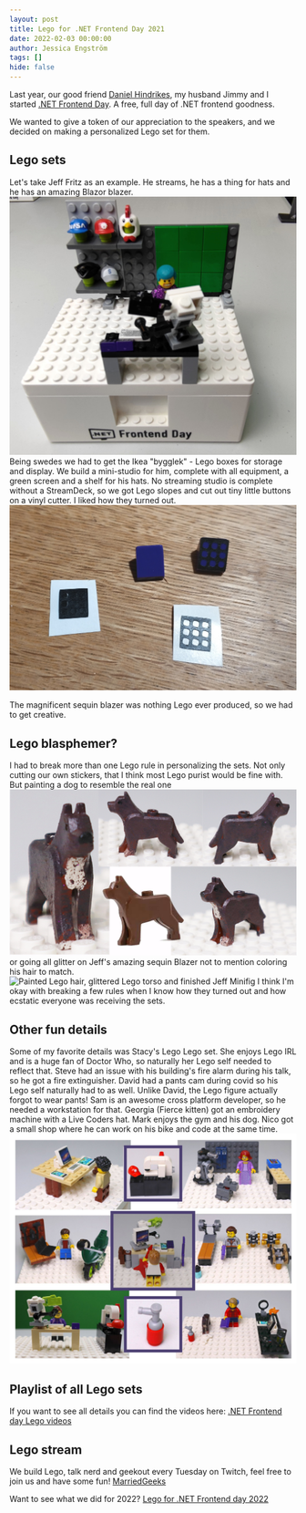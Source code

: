 ```yaml
---
layout: post
title: Lego for .NET Frontend Day 2021
date: 2022-02-03 00:00:00
author: Jessica Engström
tags: []
hide: false
---
```

Last year, our good friend [Daniel Hindrikes](https://twitter.com/hindrikes), my husband Jimmy and I started [.NET Frontend Day](https://dotnet-frontend.com/). A free, full day of .NET frontend goodness.

We wanted to give a token of our appreciation to the speakers, and we decided on making a personalized Lego set for them.

## Lego sets

Let's take Jeff Fritz as an example.
He streams, he has a thing for hats and he has an amazing Blazor blazer.
![Jeff Fritz Lego studio complete with a hat collection](/EngstromJessSe/wwwroot/PostImages/2022/Mini.jpg "Jeff Fritz Lego studio complete with a hat collection")
Being swedes we had to get the Ikea "bygglek" - Lego boxes for storage and display.
We build a mini-studio for him, complete with all equipment, a green screen and a shelf for his hats. No streaming studio is complete without a StreamDeck, so we got Lego slopes and cut out tiny little buttons on a vinyl cutter. I liked how they turned out.
 ![Tiny cut stickers and mini Lego slopes](/EngstromJessSe/wwwroot/PostImages/2022/StreamDecks.jpg "Tiny stickers")

The magnificent sequin blazer was nothing Lego ever produced, so we had to get creative.

## Lego blasphemer?

I had to break more than one Lego rule in personalizing the sets.
Not only cutting our own stickers, that I think most Lego purist would be fine with. But painting a dog to resemble the real one
![Painted Lego dog](/EngstromJessSe/wwwroot/PostImages/2022/MultiPenny.jpg "Painted Lego dog")
or going all glitter on Jeff's amazing sequin Blazer not to mention coloring his hair to match.
![Painted Lego hair, glittered Lego torso and finished Jeff Minifig](/EngstromJessSe/wwwroot/PostImages/2022/JeffPainted.jpg "Paint and glitter")
I think I'm okay with breaking a few rules when I know how they turned out and how ecstatic everyone was receiving the sets.

## Other fun details
Some of my favorite details was Stacy's Lego Lego set. She enjoys Lego IRL and is a huge fan of Doctor Who, so naturally her Lego self needed to reflect that.
Steve had an issue with his building's fire alarm during his talk, so he got a fire extinguisher.
David had a pants cam during covid so his Lego self naturally had to as well. Unlike David, the Lego figure actually forgot to wear pants! Sam is an awesome cross platform developer, so he needed a workstation for that.
Georgia (Fierce kitten) got an embroidery machine with a Live Coders hat. Mark enjoys the gym and his dog. Nico got a small shop where he can work on his bike and code at the same time.
![Collage of Lego sets](/EngstromJessSe/wwwroot/PostImages/2022/LegoCollage.jpg "Collage of Lego sets")

## Playlist of all Lego sets

If you want to see all details you can find the videos here: 
[.NET Frontend day Lego videos](https://www.youtube.com/watch?v=1twmd6EULEY&list=PLRPCjWNXEQgsaOtHJhYu2U2B9chQTFqRe)

## Lego stream

We build Lego, talk nerd and geekout every Tuesday on Twitch, feel free to join us and have some fun!
[MarriedGeeks](https://www.twitch.tv/marriedgeeks)

Want to see what we did for 2022? [Lego for .NET Frontend day 2022]()
